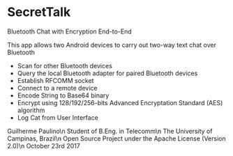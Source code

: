 # SecretTalk
Bluetooth Chat with Encryption End-to-End

This app allows two Android devices to carry out two-way text chat over Bluetooth
* Scan for other Bluetooth devices
* Query the local Bluetooth adapter for paired Bluetooth devices
* Establish RFCOMM socket
* Connect to a remote device
* Encode String to Base64 binary
* Encrypt using 128/192/256-bits Advanced Encryptation Standard (AES) algorithm
* Log Cat from User Interface


Guilherme Paulino\n
Student of B.Eng. in Telecomm\n
The University of Campinas, Brazil\n
Open Source Project under the Apache License (Version 2.0)\n
October 23rd 2017
